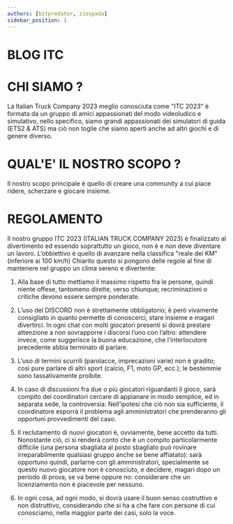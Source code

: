 ```yaml
---
authors: [bitpredator, ziospada]
sidebar_position: 1
---
```


# BLOG ITC
<!-- truncate -->

# CHI SIAMO ?
La Italian Truck Company 2023 meglio conosciuta come "ITC 2023" è formata da un gruppo di amici appassionati del modo videoludico e simulativo, nello specifico, siamo grandi appassionati dei simulatori di guida (ETS2 & ATS) ma ciò non toglie che siamo aperti anche ad altri giochi e di genere diverso.

# QUAL'E' IL NOSTRO SCOPO ?
Il nostro scopo principale è quello di creare una community a cui piace ridere, scherzare e giocare insieme.

# REGOLAMENTO
Il nostro gruppo ITC 2023 (ITALIAN TRUCK COMPANY 2023) è finalizzato al divertimento ed essendo
soprattutto un gioco, non è e non deve diventare un lavoro.
L’obbiettivo è quello di avanzare nella classifica "reale dei KM" (inferiore ai 100 km/h)
Chiarito questo si pongono delle regole al fine di mantenere nel gruppo un clima sereno e divertente:

1) Alla base di tutto mettiamo il massimo rispetto fra le persone, quindi niente offese,
tantomeno dirette, verso chiunque; recriminazioni o critiche devono essere sempre
ponderate.

2) L’uso del DISCORD non è strettamente obbligatorio; è però vivamente consigliato in quanto
permette di conoscerci, stare insieme e magari divertirci. In ogni chat con molti giocatori
presenti si dovrà prestare attenzione a non sovrapporre i discorsi l’uno con l’altro:
attendere invece, come suggerisce la buona educazione, che l’interlocutore precedente
abbia terminato di parlare.

3) L’uso di termini scurrili (parolacce, imprecazioni varie) non è gradito;
così pure parlare di altri sport (calcio, F1, moto GP, ecc.); le bestemmie sono tassativamente proibite.

4) In caso di discussioni fra due o più giocatori riguardanti il gioco, sarà compito dei
coordinatori cercare di appianare in modo semplice, ed in separata sede, la controversia:
Nell’ipotesi che ciò non sia sufficiente, il coordinatore esporrà il problema agli
amministratori che prenderanno gli opportuni provvedimenti del caso.

5) Il reclutamento di nuovi giocatori è, ovviamente, bene accetto da tutti. Nonostante ciò, ci si
renderà conto che è un compito particolarmente difficile (una persona sbagliata al posto
sbagliato può rovinare irreparabilmente qualsiasi gruppo anche se bene affiatato): sarà
opportuno quindi, parlarne con gli amministratori, specialmente se questo nuovo giocatore
non è conosciuto, e decidere, magari dopo un periodo di prova, se va bene oppure no:
considerare che un licenziamento non è piacevole per nessuno.

6) In ogni cosa, ad ogni modo, si dovrà usare il buon senso costruttivo e non distruttivo,
considerando che si ha a che fare con persone di cui conosciamo, nella maggior parte dei
casi, solo la voce.